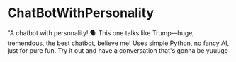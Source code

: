 # ChatBotWithPersonality
"A chatbot with personality! 🗣️ This one talks like Trump—huge, tremendous, the best chatbot, believe me! Uses simple Python, no fancy AI, just  for pure fun. Try it out and have a conversation that's gonna be yuuuge
